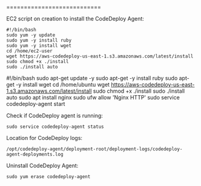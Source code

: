 

===========================

EC2 script on creation to install the CodeDeploy Agent:

```
#!/bin/bash
sudo yum -y update
sudo yum -y install ruby
sudo yum -y install wget
cd /home/ec2-user
wget https://aws-codedeploy-us-east-1.s3.amazonaws.com/latest/install
sudo chmod +x ./install
sudo ./install auto
```


#!/bin/bash 
sudo apt-get update -y
sudo apt-get -y install ruby
sudo apt-get -y install wget
cd /home/ubuntu 
wget https://aws-codedeploy-us-east-1.s3.amazonaws.com/latest/install
sudo chmod +x ./install 
sudo ./install auto
sudo apt install nginx
sudo ufw allow 'Nginx HTTP'
sudo service codedeploy-agent start
    




Check if CodeDeploy agent is running:
```
sudo service codedeploy-agent status
```

Location for CodeDeploy logs:
```
/opt/codedeploy-agent/deployment-root/deployment-logs/codedeploy-agent-deployments.log
```

Uninstall CodeDeploy Agent:
```
sudo yum erase codedeploy-agent
```
